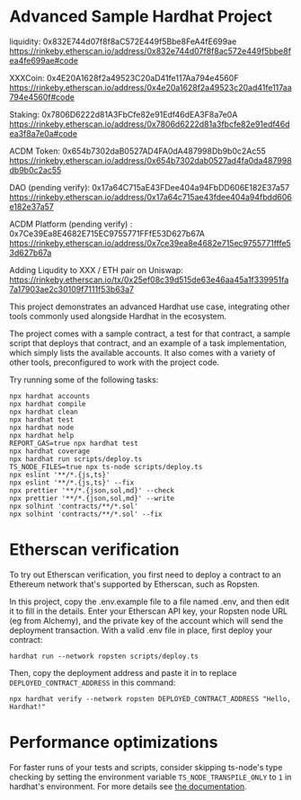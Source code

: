 # Advanced Sample Hardhat Project


liquidity: 0x832E744d07f8f8aC572E449f5Bbe8FeA4fE699ae  https://rinkeby.etherscan.io/address/0x832e744d07f8f8ac572e449f5bbe8fea4fe699ae#code

XXXCoin: 0x4E20A1628f2a49523C20aD41fe117Aa794e4560F  https://rinkeby.etherscan.io/address/0x4e20a1628f2a49523c20ad41fe117aa794e4560f#code

Staking: 0x7806D6222d81A3FbCfe82e91Edf46dEA3F8a7e0A https://rinkeby.etherscan.io/address/0x7806d6222d81a3fbcfe82e91edf46dea3f8a7e0a#code

ACDM Token: 0x654b7302daB0527AD4FA0dA487998Db9b0c2Ac55 https://rinkeby.etherscan.io/address/0x654b7302dab0527ad4fa0da487998db9b0c2ac55

DAO (pending verify): 0x17a64C715aE43FDee404a94FbDD606E182E37a57 https://rinkeby.etherscan.io/address/0x17a64c715ae43fdee404a94fbdd606e182e37a57

ACDM Platform (pending verify) :  0x7Ce39Ea8E4682E715EC9755771FFfE53D627b67A https://rinkeby.etherscan.io/address/0x7ce39ea8e4682e715ec9755771fffe53d627b67a


Adding Liqudity to XXX / ETH pair on Uniswap: https://rinkeby.etherscan.io/tx/0x25ef08c39d515de63e46aa45a1f339951fa7a17903ae2c30109f7111f53b63a7


This project demonstrates an advanced Hardhat use case, integrating other tools commonly used alongside Hardhat in the ecosystem.

The project comes with a sample contract, a test for that contract, a sample script that deploys that contract, and an example of a task implementation, which simply lists the available accounts. It also comes with a variety of other tools, preconfigured to work with the project code.

Try running some of the following tasks:

```shell
npx hardhat accounts
npx hardhat compile
npx hardhat clean
npx hardhat test
npx hardhat node
npx hardhat help
REPORT_GAS=true npx hardhat test
npx hardhat coverage
npx hardhat run scripts/deploy.ts
TS_NODE_FILES=true npx ts-node scripts/deploy.ts
npx eslint '**/*.{js,ts}'
npx eslint '**/*.{js,ts}' --fix
npx prettier '**/*.{json,sol,md}' --check
npx prettier '**/*.{json,sol,md}' --write
npx solhint 'contracts/**/*.sol'
npx solhint 'contracts/**/*.sol' --fix
```

# Etherscan verification

To try out Etherscan verification, you first need to deploy a contract to an Ethereum network that's supported by Etherscan, such as Ropsten.

In this project, copy the .env.example file to a file named .env, and then edit it to fill in the details. Enter your Etherscan API key, your Ropsten node URL (eg from Alchemy), and the private key of the account which will send the deployment transaction. With a valid .env file in place, first deploy your contract:

```shell
hardhat run --network ropsten scripts/deploy.ts
```

Then, copy the deployment address and paste it in to replace `DEPLOYED_CONTRACT_ADDRESS` in this command:

```shell
npx hardhat verify --network ropsten DEPLOYED_CONTRACT_ADDRESS "Hello, Hardhat!"
```

# Performance optimizations

For faster runs of your tests and scripts, consider skipping ts-node's type checking by setting the environment variable `TS_NODE_TRANSPILE_ONLY` to `1` in hardhat's environment. For more details see [the documentation](https://hardhat.org/guides/typescript.html#performance-optimizations).
